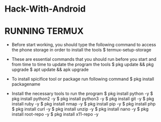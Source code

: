 # Hack-With-Android
# RUNNING TERMUX
- Before start working, you should type the following command 
  to access the phone storage in order to install the tools
$ termux-setup-storage

- These are essential commands that you should run before
  you start and from time to time to update the program the tools
$ pkg update && pkg upgrade
$ apt update && apk upgrade

- To install spicifice tool or package run following command
$ pkg install packagename

- Install the necessary tools to run the program
$ pkg install python -y
$ pkg install python2 -y
$ pkg install python3 -y
$ pkg install git -y
$ pkg install ruby -y
$ pkg install nmap -y
$ pkg install pip -y 
$ pkg install php
$ pkg install curl -y
$ pkg install unzip -y
$ pkg install nano -y
$ pkg install root-repo -y
$ pkg install x11-repo -y